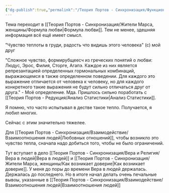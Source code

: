 ```yaml
---
{"dg-publish":true,"permalink":"/Теория Портов - Синхронизация/Функциональные качества человека/Любовь (Начальное)/"}
---
```


Тема переходит в [[Теория Портов - Синхронизация/Жители Марса, женщины/Формула любви\|Формула любви]].
Тем не менее, здешняя информация всё ещё имеет смысл.

"Чувство теплоты в груди, радость что видишь этого человека" (с) мой друг

"Сложное чувство, формирубщеесч из греческих понятий о любви: Людус, Эрос, Филия, Сторге, Агапэ. Каждое из них является репрезантацией определенных гормональных комбинаций, выражающемся в также определенном поведении. Для каждого это выражение отличается от человека к человеку, но для каждого конкретного такие выражения не будут сильно отличаться друг от друга." - Моё определение. Мда. Пришлось сильно поработать с [[Теория Портов - Редукция/Анализ Статистики\|Анализ Статистики]].

Я помню, что часто испытывал в дестве такое тепло. Получается, я любил многих.

Сейчас с этим значительно тяжелее.

Для [[Теория Портов - Синхронизация/Взаимодействие/Взаимоотношения людей\|Любовных отношений]], чтобы возникло это чувство тепла, сначала надо добиться того, чтобы не было ограничений.

Тут вступает в дело [[Теория Портов - Синхронизация/Вера и Религия/Вера в людей\|Вера в людей]] и [[Теория Портов - Синхронизация/Жители Марса, женщины/Как возникает доверие\|Как возникает доверие]].
У меня до поры до времени Вера в людей держалась. Держалась до последнего.
Но в итоге начал делать очень печальные вывоы, указанные в [[Теория Портов - Синхронизация/Взаимодействие/Взаимоотношения людей\|Взаимоотношения людей]]